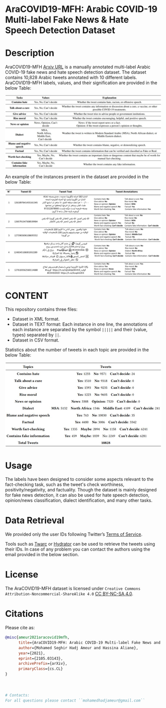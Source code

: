 # AraCOVID19-MFH:  Arabic COVID-19 Multi-label Fake News & Hate Speech Detection Dataset

# Description
AraCOVID19-MFH [Arxiv URL](https://arxiv.org/abs/2105.03143) is a manually annotated multi-label Arabic COVID-19 fake news and hate speech detection dataset. The dataset contains 10,828 Arabic tweets annotated with 10 different labels. AraCOVID19-MFH labels, values, and their signification are provided in the below Table:

<p align="center">
<img src="https://github.com/MohamedHadjAmeur/AraCOVID19-MFH/blob/main/desc.JPG" width="800">
</p>
 
An example of the instances present in the dataset are provided in the below Table:

<p align="center">
<img src="https://github.com/MohamedHadjAmeur/AraCOVID19-MFH/blob/main/examples.JPG" width="800">
</p>

# CONTENT


This repository contains three files:
* Dataset in XML format.
* Dataset in TEXT format: Each instance in one line, the annotations of each instance are separated by the symbol ``|||||`` and their (value, types) separated by ``||``. 
* Dataset in CSV format.

Statistics about the number of tweets in each topic are provided in the below Table:

<p align="center">
<img src="https://github.com/MohamedHadjAmeur/AraCOVID19-MFH/blob/main/stats.JPG" width="600">
</p>

# Usage

The labels have been designed to consider some aspects relevant to the fact-checking task, such as the tweet's check worthiness, positivity/negativity, and factuality.  Though the dataset is mainly designed for fake news detection, it can also be used for hate speech detection, opinion/news classification, dialect identification, and many other tasks.


# Data Retrieval 

We provided only the user IDs following Twitter’s [Terms of Service](https://developer.twitter.com/en/developer-terms/agreement-and-policy).

Tools such as [Twarc](https://github.com/DocNow/twarc) or [Hydrator](https://github.com/DocNow/hydrator) can be used to retrieve the tweets using their IDs. In case of any problem you can contact the authors using the email provided in the below section.


# License

The AraCOVID19-MFH dataset is licensed under ``Creative Commons Attribution-Noncommercial-ShareAlike 4.0`` [CC BY-NC-SA 4.0](https://creativecommons.org/licenses/by-nc-sa/4.0/). 


# Citations
Please cite as:

``` bibtex
@misc{ameur2021aracovid19mfh,
      title={AraCOVID19-MFH: Arabic COVID-19 Multi-label Fake News and Hate Speech Detection Dataset}, 
      author={Mohamed Seghir Hadj Ameur and Hassina Aliane},
      year={2021},
      eprint={2105.03143},
      archivePrefix={arXiv},
      primaryClass={cs.CL}
}



# Contacts:
For all questions please contact ``mohamedhadjameur@gmail.com`` 




